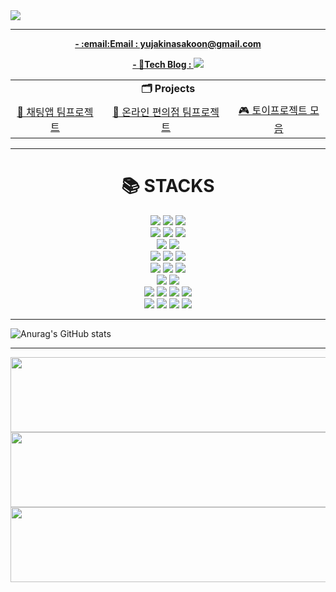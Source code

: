 <!--![header](https://capsule-render.vercel.app/api?type=wave&color=auto&height=200&section=header&text=PARK%20KWANHO&fontSize=70&fontColor=black)-->
<!-- ![header](https://capsule-render.vercel.app/api?type=transparent&color=auto&height=300&section=header&text=PARK%20KWANHO%20&fontSize=90&fontColor=%23606060&animation=typing) -->
<!-- <p align='center'>
  <a href="https://github.com/talCSHN">
    <img src="https://capsule-render.vercel.app/api?type=venom&height=270&color=gradient&text=KWANHO's%20GitHub&section=header&reversal=false&textBg=false&fontColor=005174&fontSize=40&animation=blinking&fontAlign=50"/>
  </a> -->
<!-- </p> -->
<a href="https://github.com/talCSHN">
    <img src="https://capsule-render.vercel.app/api?type=blur&height=250&color=gradient&text=KWANHO's%20GitHub&fontColor=111111&fontSize=60&animation=twinkling&fontAlignY=42"/>
    
***

<p align="center"><strong>- :email:Email : yujakinasakoon@gmail.com</strong></p>

<!--<p align="center"><strong>yujakinasakoon@gmail.com</strong></p>-->

<p align="center"><strong>- 📘Tech Blog : <a href="https://velog.io/@wwh11111/posts" target="_blank"><img src="https://img.shields.io/badge/Velog-20C997?style=for-the-badge&logo=velog&logoColor=white"/></a></strong></p>

<!--<p align="center"><a href="https://velog.io/@wwh11111/posts" target="_blank"><img src="https://img.shields.io/badge/Velog-20C997?style=for-the-badge&logo=velog&logoColor=white"/></a></p>-->
<!--나중에 기술스택별로 플젝 항목 분류-->
<table align="center">
  <tr>
    <td align="center" colspan="3">
      <strong>🗂️ Projects</strong>
    </td>
  </tr>
  <tr>
    <td align="center">
      <a href="https://github.com/DarkCircle-chatApp-server/chat_server.git">
        💬 채팅앱 팀프로젝트
      </a>
    </td>
    <td align="center" style="padding-left: 20px;">
      <a href="https://github.com/eDrink24">
        🏪 온라인 편의점 팀프로젝트
      </a>
    </td>
    <td align="center" style="padding-left: 20px;">
      <a href="https://github.com/talCSHN/Toy_Projects">
        🎮 토이프로젝트 모음
      </a>
    </td>
  </tr>
</table>
<!--![Top Langs](https://github-readme-stats.vercel.app/api/top-langs/?username=talCSHN&layout=compact&exclude_repo=IoT_Algorithm_2025,codingTest_practice)-->

***

<div align=center><h1>📚 STACKS</h1></div>

<div align=center>
  <img src="https://img.shields.io/badge/c%23-%23239120.svg?style=for-the-badge&logo=csharp&logoColor=white">
  <!-- <img src="https://img.shields.io/badge/java-007396?style=for-the-badge&logo=java&logoColor=white"> -->
  <img src="https://img.shields.io/badge/java-007396?style=for-the-badge&logo=OpenJDK&logoColor=white">
  <img src="https://img.shields.io/badge/python-3776AB?style=for-the-badge&logo=python&logoColor=white"> 
  <br>
  <img src="https://img.shields.io/badge/C-A8B9CC?style=for-the-badge&logo=C&logoColor=white"/>
  <img src="https://img.shields.io/badge/c++-00599C?style=for-the-badge&logo=c%2B%2B&logoColor=white">
  <img src="https://img.shields.io/badge/javascript-F7DF1E?style=for-the-badge&logo=javascript&logoColor=black"> 
  <br>
  
  <img src="https://img.shields.io/badge/mysql-4479A1?style=for-the-badge&logo=mysql&logoColor=white"> 
  <!-- <img src="https://img.shields.io/badge/mariaDB-003545?style=for-the-badge&logo=mariaDB&logoColor=white"> -->
  <img src="https://img.shields.io/badge/Redis-DC382D?style=for-the-badge&logo=Redis&logoColor=white"> 
  <br>
  <!--<img src="https://img.shields.io/badge/spring-6DB33F?style=for-the-badge&logo=spring&logoColor=white"> -->
  <img src="https://img.shields.io/badge/.NET-5C2D91?style=for-the-badge&logo=.net&logoColor=white">
  <img src="https://img.shields.io/badge/springboot-6DB33F?style=for-the-badge&logo=springboot&logoColor=white">
  <!--<img src="https://img.shields.io/badge/jupyter-%23FA0F00.svg?style=for-the-badge&logo=jupyter&logoColor=white">-->
  <img src="https://img.shields.io/badge/react-61DAFB?style=for-the-badge&logo=react&logoColor=black"> 
  <br>
  <img src="https://img.shields.io/badge/linux-FCC624?style=for-the-badge&logo=linux&logoColor=black">
  <img src="https://img.shields.io/badge/docker-%230db7ed.svg?style=for-the-badge&logo=docker&logoColor=white">
  <img src="https://img.shields.io/badge/-Raspberry_Pi-C51A4A?style=for-the-badge&logo=Raspberry-Pi">
  <!--<img src="https://img.shields.io/badge/AWS-%23FF9900.svg?style=for-the-badge&logo=amazon-aws&logoColor=white"> -->
  <!--<img src="https://img.shields.io/badge/apache tomcat-F8DC75?style=for-the-badge&logo=apachetomcat&logoColor=white">-->
  <!--<img src="https://img.shields.io/badge/jenkins-%232C5263.svg?style=for-the-badge&logo=jenkins&logoColor=white">-->
  <br>
  <img src="https://img.shields.io/badge/git-F05032?style=for-the-badge&logo=git&logoColor=white">
  <img src="https://img.shields.io/badge/github-181717?style=for-the-badge&logo=github&logoColor=white">
  <!--<img src="https://img.shields.io/badge/GitHub Actions-2088FF?style=for-the-badge&logo=githubactions&logoColor=white">-->
  <br>
  <img src="https://img.shields.io/badge/Visual Studio-5C2D91?style=for-the-badge&logo=visualstudio&logoColor=white"/>
  <img src="https://img.shields.io/badge/Visual Studio Code-007ACC?style=for-the-badge&logo=visualstudiocode&logoColor=white"/>
  <img src="https://img.shields.io/badge/IntelliJIDEA-000000.svg?style=for-the-badge&logo=intellij-idea&logoColor=white">
  <img src="https://img.shields.io/badge/Eclipse-FE7A16.svg?style=for-the-badge&logo=Eclipse&logoColor=white">
  <br>
  <img src="https://img.shields.io/badge/jira-%230A0FFF.svg?style=for-the-badge&logo=jira&logoColor=white">
  <img src="https://img.shields.io/badge/confluence-%23172BF4.svg?style=for-the-badge&logo=confluence&logoColor=white">
  <!--<img src="https://img.shields.io/badge/Velog-20C997?style=for-the-badge&logo=velog&logoColor=white"/>-->
  <img src="https://img.shields.io/badge/Discord-%235865F2.svg?style=for-the-badge&logo=discord&logoColor=white">
  <img src="https://img.shields.io/badge/Slack-4A154B?style=for-the-badge&logo=slack&logoColor=white">
</div>

***
![Anurag's GitHub stats](https://github-readme-stats.vercel.app/api?username=talCSHN&show_icons=true&theme=radical)
***
<a href="https://www.gitanimals.org/en_US?utm_medium=image&utm_source=talCSHN&utm_content=line">
  <img
    src="https://render.gitanimals.org/lines/talCSHN?pet-id=680336529717987583"
    width="600"
    height="120"
  />
</a>
<a href="https://www.gitanimals.org/en_US?utm_medium=image&utm_source=talCSHN&utm_content=line">
  <img
    src="https://render.gitanimals.org/lines/talCSHN?pet-id=707194827297597236"
    width="600"
    height="120"
  />
</a>
<a href="https://www.gitanimals.org/en_US?utm_medium=image&utm_source=talCSHN&utm_content=line">
  <img
    src="https://render.gitanimals.org/lines/talCSHN?pet-id=707194828744635660"
    width="600"
    height="120"
  />
</a>

<!--
**talCSHN/talCSHN** is a ✨ _special_ ✨ repository because its `README.md` (this file) appears on your GitHub profile.

Here are some ideas to get you started:

- 🔭 I’m currently working on ...
- 🌱 I’m currently learning ...
- 👯 I’m looking to collaborate on ...
- 🤔 I’m looking for help with ...
- 💬 Ask me about ...
- 📫 How to reach me: ...
- 😄 Pronouns: ...
- ⚡ Fun fact: ...
-->
